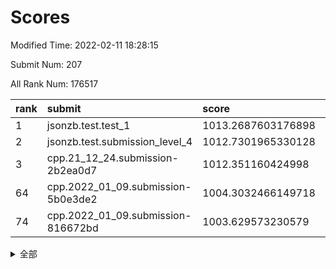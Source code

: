# Scores

Modified Time: 2022-02-11 18:28:15

Submit Num: 207

All Rank Num: 176517

| rank |               submit               |       score        |       sigma        | pk_num |
| :--- | :--------------------------------- | :----------------- | :----------------- | :----- |
| 1    | jsonzb.test.test_1                 | 1013.2687603176898 | 0.8191086802244816 | 3405   |
| 2    | jsonzb.test.submission_level_4     | 1012.7301965330128 | 0.8138220890828994 | 3415   |
| 3    | cpp.21_12_24.submission-2b2ea0d7   | 1012.351160424998  | 0.7873104440307845 | 3408   |
| 64   | cpp.2022_01_09.submission-5b0e3de2 | 1004.3032466149718 | 0.719676664528424  | 3411   |
| 74   | cpp.2022_01_09.submission-816672bd | 1003.629573230579  | 0.7142135516476671 | 3403   |


<details>
<summary>全部</summary>

| rank |                 submit                 |       score        |       sigma        | pk_num |
| :--- | :------------------------------------- | :----------------- | :----------------- | :----- |
| 1    | jsonzb.test.test_1                     | 1013.2687603176898 | 0.8191086802244816 | 3405   |
| 2    | jsonzb.test.submission_level_4         | 1012.7301965330128 | 0.8138220890828994 | 3415   |
| 3    | cpp.21_12_24.submission-2b2ea0d7       | 1012.351160424998  | 0.7873104440307845 | 3408   |
| 4    | gobigger.level_3.submission_level_3_27 | 1011.5309592181111 | 0.7804162641846212 | 3408   |
| 5    | gobigger.level_3.submission_level_3_20 | 1011.413565382656  | 0.789950171127615  | 3410   |
| 6    | gobigger.level_3.submission_level_3_16 | 1011.3676296601272 | 0.7463209724060265 | 3412   |
| 7    | gobigger.level_3.submission_level_3_43 | 1011.2869603228243 | 0.7887780198020172 | 3413   |
| 8    | gobigger.level_3.submission_level_3_38 | 1011.2817201466834 | 0.7793650458001798 | 3411   |
| 9    | gobigger.level_3.submission_level_3_26 | 1011.2074521889858 | 0.7773035409251469 | 3405   |
| 10   | gobigger.level_3.submission_level_3_15 | 1011.1194176508311 | 0.7598106304275665 | 3418   |
| 11   | gobigger.level_3.submission_level_3_40 | 1011.0459211100917 | 0.7580481156560973 | 3414   |
| 12   | gobigger.level_3.submission_level_3_10 | 1010.9487871224411 | 0.7511273203426231 | 3411   |
| 13   | gobigger.level_3.submission_level_3_13 | 1010.7770529981759 | 0.777311842135492  | 3414   |
| 14   | gobigger.level_3.submission_level_3_46 | 1010.6620472528755 | 0.757630322564776  | 3408   |
| 15   | gobigger.level_3.submission_level_3_32 | 1010.6312754661963 | 0.7779011645311711 | 3411   |
| 16   | gobigger.level_3.submission_level_3_41 | 1010.5886556387958 | 0.7636486990467578 | 3410   |
| 17   | gobigger.level_3.submission_level_3_9  | 1010.5865496356029 | 0.7558686586921795 | 3409   |
| 18   | gobigger.level_3.submission_level_3_36 | 1010.5497371226417 | 0.7735340061289405 | 3410   |
| 19   | gobigger.level_3.submission_level_3_3  | 1010.5290577971932 | 0.7408215622424953 | 3403   |
| 20   | gobigger.level_3.submission_level_3_11 | 1010.3858817686227 | 0.7479468345688539 | 3413   |
| 21   | gobigger.level_3.submission_level_3_23 | 1010.3529087231298 | 0.7594389881196081 | 3409   |
| 22   | gobigger.level_3.submission_level_3_31 | 1010.2669442295979 | 0.7619105905384698 | 3405   |
| 23   | gobigger.level_3.submission_level_3_6  | 1010.2020247020483 | 0.7667850907815251 | 3412   |
| 24   | gobigger.level_3.submission_level_3_29 | 1010.1650556101285 | 0.7607810203833909 | 3410   |
| 25   | gobigger.level_3.submission_level_3_1  | 1010.0959932576982 | 0.7548947301436522 | 3414   |
| 26   | gobigger.level_3.submission_level_3_24 | 1010.036787227243  | 0.7353532037870617 | 3413   |
| 27   | gobigger.level_3.submission_level_3_48 | 1009.9674295041751 | 0.7548962116589512 | 3408   |
| 28   | gobigger.level_3.submission_level_3_28 | 1009.9232799473834 | 0.7769257776549555 | 3414   |
| 29   | gobigger.level_3.submission_level_3_8  | 1009.9119638910051 | 0.7622396515035286 | 3408   |
| 30   | gobigger.level_3.submission_level_3_42 | 1009.8724528283936 | 0.7655839594770661 | 3411   |
| 31   | gobigger.level_3.submission_level_3_30 | 1009.8560794478841 | 0.7432205111601394 | 3411   |
| 32   | gobigger.level_3.submission_level_3_39 | 1009.8114504641748 | 0.7581202512633741 | 3413   |
| 33   | gobigger.level_3.submission_level_3_35 | 1009.6263486347075 | 0.7567796768033678 | 3411   |
| 34   | gobigger.level_3.submission_level_3_5  | 1009.5030628322792 | 0.7582438712062731 | 3414   |
| 35   | gobigger.level_3.submission_level_3_33 | 1009.4589318515038 | 0.7496793053442927 | 3408   |
| 36   | gobigger.level_3.submission_level_3_0  | 1009.4140317093604 | 0.7624789188545914 | 3413   |
| 37   | gobigger.level_3.submission_level_3_4  | 1009.410542465137  | 0.7593377372266011 | 3408   |
| 38   | gobigger.level_3.submission_level_3_12 | 1009.2986604706671 | 0.7551898492560138 | 3409   |
| 39   | gobigger.level_3.submission_level_3_44 | 1009.2378947330712 | 0.7481153239681958 | 3410   |
| 40   | gobigger.level_3.submission_level_3_47 | 1009.2194981344753 | 0.745987118836395  | 3415   |
| 41   | gobigger.level_3.submission_level_3_21 | 1009.0175832337387 | 0.7562898649230146 | 3409   |
| 42   | gobigger.level_3.submission_level_3_19 | 1009.0038295062907 | 0.7626193366607498 | 3407   |
| 43   | gobigger.level_3.submission_level_3_25 | 1008.9991250624207 | 0.7618091212920739 | 3414   |
| 44   | gobigger.level_3.submission_level_3_18 | 1008.9745006191521 | 0.7313202299995334 | 3412   |
| 45   | gobigger.level_3.submission_level_3_2  | 1008.8447888156687 | 0.7431699263197366 | 3409   |
| 46   | gobigger.level_3.submission_level_3_22 | 1008.7734197480554 | 0.7553632672769417 | 3409   |
| 47   | gobigger.level_3.submission_level_3_7  | 1008.7424742122288 | 0.7400568667241894 | 3409   |
| 48   | gobigger.level_3.submission_level_3_34 | 1008.5397647424509 | 0.7504685022192311 | 3418   |
| 49   | gobigger.level_3.submission_level_3_14 | 1008.5319741393957 | 0.7495135615640165 | 3412   |
| 50   | gobigger.level_3.submission_level_3_45 | 1008.4854265359761 | 0.7666380625426265 | 3413   |
| 51   | gobigger.level_3.submission_level_3_17 | 1008.3173124019771 | 0.7325802915719781 | 3415   |
| 52   | gobigger.level_3.submission_level_3_37 | 1008.2696183209843 | 0.7322558347150455 | 3406   |
| 53   | gobigger.level_3.submission_level_3_49 | 1007.4095133295352 | 0.7235584686364592 | 3411   |
| 54   | gobigger.level_1.submission_level_1_15 | 1005.097223740496  | 0.7149510136934835 | 3413   |
| 55   | gobigger.level_1.submission_level_1_29 | 1004.9041986173908 | 0.7238518386133656 | 3409   |
| 56   | gobigger.level_1.submission_level_1_47 | 1004.7275890692064 | 0.7271846379106295 | 3408   |
| 57   | gobigger.level_1.submission_level_1_4  | 1004.6985740473405 | 0.722494430815283  | 3409   |
| 58   | gobigger.level_1.submission_level_1_35 | 1004.5011877916729 | 0.7279291682102165 | 3405   |
| 59   | gobigger.level_1.submission_level_1_23 | 1004.4650504051389 | 0.7156884069179409 | 3411   |
| 60   | gobigger.level_1.submission_level_1_21 | 1004.4290736884881 | 0.7136444732287687 | 3407   |
| 61   | gobigger.level_1.submission_level_1_10 | 1004.4289917690876 | 0.7178152236073284 | 3410   |
| 62   | gobigger.level_1.submission_level_1_6  | 1004.3643416037103 | 0.708395905423676  | 3415   |
| 63   | gobigger.level_1.submission_level_1_39 | 1004.3201505104295 | 0.7157556198541118 | 3410   |
| 64   | cpp.2022_01_09.submission-5b0e3de2     | 1004.3032466149718 | 0.719676664528424  | 3411   |
| 65   | gobigger.level_1.submission_level_1_43 | 1003.9942361453831 | 0.7223062603653434 | 3407   |
| 66   | gobigger.level_1.submission_level_1_48 | 1003.9400251694698 | 0.7234577209813582 | 3412   |
| 67   | gobigger.level_1.submission_level_1_44 | 1003.8906182589542 | 0.7139987005064493 | 3408   |
| 68   | gobigger.level_1.submission_level_1_22 | 1003.8823226854284 | 0.7262263260589173 | 3405   |
| 69   | gobigger.level_1.submission_level_1_26 | 1003.8696564157335 | 0.7140874451821058 | 3414   |
| 70   | gobigger.level_1.submission_level_1_30 | 1003.843196844578  | 0.7016762571609751 | 3417   |
| 71   | gobigger.level_1.submission_level_1_38 | 1003.7458193285489 | 0.7311221340081    | 3410   |
| 72   | gobigger.level_1.submission_level_1_36 | 1003.735503781382  | 0.7091348464790358 | 3411   |
| 73   | gobigger.level_1.submission_level_1_34 | 1003.6587618794997 | 0.720266536809858  | 3412   |
| 74   | cpp.2022_01_09.submission-816672bd     | 1003.629573230579  | 0.7142135516476671 | 3403   |
| 75   | gobigger.level_1.submission_level_1_1  | 1003.6225025550275 | 0.7163037653175613 | 3410   |
| 76   | gobigger.level_1.submission_level_1_37 | 1003.5881134636419 | 0.7286015093086711 | 3410   |
| 77   | gobigger.level_1.submission_level_1_41 | 1003.5454614551059 | 0.7125212850187238 | 3411   |
| 78   | gobigger.level_1.submission_level_1_33 | 1003.5337218546637 | 0.7200563976583519 | 3419   |
| 79   | gobigger.level_1.submission_level_1_25 | 1003.4942893333366 | 0.7144317099004958 | 3409   |
| 80   | gobigger.level_1.submission_level_1_8  | 1003.4520837149236 | 0.7218011385260865 | 3413   |
| 81   | gobigger.level_1.submission_level_1_20 | 1003.414487916567  | 0.7223195990002944 | 3415   |
| 82   | gobigger.level_1.submission_level_1_49 | 1003.3866548010494 | 0.7110093006205618 | 3414   |
| 83   | gobigger.level_1.submission_level_1_9  | 1003.3665896313273 | 0.7226276269650722 | 3414   |
| 84   | gobigger.level_1.submission_level_1_18 | 1003.3574879368402 | 0.7228973442097628 | 3416   |
| 85   | gobigger.level_1.submission_level_1_14 | 1003.298202838333  | 0.7236708121607731 | 3410   |
| 86   | gobigger.level_1.submission_level_1_42 | 1003.2231855510282 | 0.7179977266157128 | 3410   |
| 87   | gobigger.level_1.submission_level_1_46 | 1003.1577985754266 | 0.7199422160664225 | 3412   |
| 88   | gobigger.level_1.submission_level_1_5  | 1003.1449616715519 | 0.7265223682685725 | 3413   |
| 89   | gobigger.level_1.submission_level_1_27 | 1003.1396054347632 | 0.712040464772507  | 3410   |
| 90   | gobigger.level_1.submission_level_1_3  | 1003.1292676526837 | 0.7083382259356762 | 3408   |
| 91   | gobigger.level_1.submission_level_1_32 | 1003.0753776733287 | 0.7246382988812178 | 3412   |
| 92   | gobigger.level_1.submission_level_1_0  | 1002.9433256460528 | 0.7158844359001838 | 3409   |
| 93   | gobigger.level_1.submission_level_1_11 | 1002.9306368810853 | 0.7173997753053312 | 3410   |
| 94   | gobigger.level_1.submission_level_1_2  | 1002.9237835872061 | 0.7232074802059912 | 3410   |
| 95   | gobigger.level_1.submission_level_1_19 | 1002.9079664747503 | 0.7097232321265088 | 3410   |
| 96   | gobigger.level_1.submission_level_1_45 | 1002.8818688326544 | 0.712278111177442  | 3410   |
| 97   | gobigger.level_1.submission_level_1_24 | 1002.7223568137083 | 0.713703495878676  | 3413   |
| 98   | gobigger.level_1.submission_level_1_31 | 1002.6705352960784 | 0.7173021689148679 | 3408   |
| 99   | gobigger.level_1.submission_level_1_40 | 1002.5993255554055 | 0.7259597069985069 | 3409   |
| 100  | gobigger.level_1.submission_level_1_16 | 1002.3271634807141 | 0.7128774344967649 | 3407   |
| 101  | gobigger.level_1.submission_level_1_17 | 1002.3236006379341 | 0.7254851209075709 | 3409   |
| 102  | gobigger.level_1.submission_level_1_7  | 1001.9466479052057 | 0.7092620226348455 | 3413   |
| 103  | gobigger.level_1.submission_level_1_13 | 1001.8978405334161 | 0.7097513908618108 | 3410   |
| 104  | gobigger.level_1.submission_level_1_28 | 1001.8527498148352 | 0.702906693393527  | 3414   |
| 105  | gobigger.level_1.submission_level_1_12 | 1001.1806768522745 | 0.7149572982664236 | 3409   |
| 106  | gobigger.random.submission_random_7    | 997.6563736943015  | 0.7153091623275478 | 3415   |
| 107  | gobigger.random.submission_random_49   | 997.3434076312863  | 0.7161329469011004 | 3411   |
| 108  | gobigger.random.submission_random_29   | 997.3080069697833  | 0.7083477497843625 | 3409   |
| 109  | gobigger.random.submission_random_27   | 997.0641380803839  | 0.7050248099494731 | 3406   |
| 110  | gobigger.random.submission_random_24   | 996.9975574594097  | 0.6980503278933576 | 3406   |
| 111  | gobigger.random.submission_random_2    | 996.8131243357328  | 0.7163819861979422 | 3409   |
| 112  | gobigger.random.submission_random_39   | 996.7015215319752  | 0.7060705055861426 | 3409   |
| 113  | gobigger.random.submission_random_6    | 996.6491198482261  | 0.7281170131328664 | 3408   |
| 114  | gobigger.random.submission_random_18   | 996.6278585532901  | 0.7103705020640843 | 3412   |
| 115  | gobigger.random.submission_random_8    | 996.4511129623575  | 0.7111416838310036 | 3410   |
| 116  | gobigger.random.submission_random_48   | 996.3959159983907  | 0.7038960559190837 | 3413   |
| 117  | gobigger.random.submission_random_4    | 996.3400811619597  | 0.7161325702141746 | 3415   |
| 118  | gobigger.random.submission_random_25   | 996.3149087283591  | 0.703253298858603  | 3418   |
| 119  | gobigger.random.submission_random_5    | 996.2163953061572  | 0.7085321090860891 | 3414   |
| 120  | gobigger.random.submission_random_32   | 996.2142327408022  | 0.7200586870291711 | 3415   |
| 121  | gobigger.random.submission_random_17   | 996.1934709446465  | 0.7112225561639071 | 3410   |
| 122  | gobigger.random.submission_random_43   | 996.1626887691297  | 0.7170857161616877 | 3412   |
| 123  | gobigger.random.submission_random_3    | 996.1525020143622  | 0.7090287813676168 | 3414   |
| 124  | gobigger.random.submission_random_33   | 996.1419643295789  | 0.7048338991675964 | 3410   |
| 125  | gobigger.random.submission_random_35   | 996.1411413749479  | 0.7086387056773155 | 3412   |
| 126  | gobigger.random.submission_random_34   | 996.1085498812487  | 0.7164481560820872 | 3408   |
| 127  | gobigger.random.submission_random_21   | 996.0825338343724  | 0.7056700541988632 | 3410   |
| 128  | gobigger.random.submission_random_10   | 996.0588998774641  | 0.730659692986814  | 3412   |
| 129  | gobigger.random.submission_random_16   | 996.0349938780612  | 0.7121638847701701 | 3412   |
| 130  | gobigger.random.submission_random_26   | 996.0092153638715  | 0.6998398543931201 | 3411   |
| 131  | gobigger.random.submission_random_0    | 995.9320843543757  | 0.7196163323550357 | 3413   |
| 132  | gobigger.random.submission_random_23   | 995.8931741232076  | 0.7154873800488263 | 3406   |
| 133  | gobigger.random.submission_random_42   | 995.888223366428   | 0.701121383531343  | 3410   |
| 134  | gobigger.random.submission_random_11   | 995.8683776344303  | 0.7150176464061749 | 3413   |
| 135  | gobigger.random.submission_random_36   | 995.8657337794293  | 0.7038228494244353 | 3411   |
| 136  | gobigger.random.submission_random_47   | 995.8557680727396  | 0.7088614384975219 | 3408   |
| 137  | gobigger.random.submission_random_30   | 995.8529707517023  | 0.7091276199778256 | 3409   |
| 138  | gobigger.random.submission_random_9    | 995.793312764069   | 0.7057921252244392 | 3416   |
| 139  | gobigger.random.submission_random_12   | 995.7593523596906  | 0.7045829144633288 | 3408   |
| 140  | gobigger.random.submission_random_45   | 995.7574239944342  | 0.7261483264648444 | 3409   |
| 141  | gobigger.random.submission_random_13   | 995.7334457362626  | 0.7234367502629923 | 3407   |
| 142  | gobigger.random.submission_random_28   | 995.678527722863   | 0.725637204945067  | 3407   |
| 143  | gobigger.random.submission_random_19   | 995.6344879635554  | 0.7145220810798878 | 3408   |
| 144  | gobigger.random.submission_random_37   | 995.613669096164   | 0.7254358721811334 | 3411   |
| 145  | gobigger.random.submission_random_20   | 995.5796806387177  | 0.7108582386704144 | 3420   |
| 146  | gobigger.random.submission_random_31   | 995.4574682776001  | 0.7214989692293416 | 3413   |
| 147  | gobigger.random.submission_random_38   | 995.4016733151219  | 0.7094531198115716 | 3412   |
| 148  | gobigger.random.submission_random_22   | 995.3507296425055  | 0.7290618555813183 | 3410   |
| 149  | gobigger.random.submission_random_14   | 995.3262561783755  | 0.7072073498705126 | 3410   |
| 150  | gobigger.random.submission_random_15   | 995.1516024301199  | 0.7082628495255211 | 3411   |
| 151  | gobigger.random.submission_random_46   | 995.051522076952   | 0.7175775923108055 | 3410   |
| 152  | gobigger.random.submission_random_41   | 995.0026493116235  | 0.7278505770301082 | 3413   |
| 153  | gobigger.random.submission_random_40   | 994.8923654926599  | 0.7236356320088518 | 3408   |
| 154  | gobigger.random.submission_random_44   | 994.7189095094344  | 0.7020034437280478 | 3413   |
| 155  | gobigger.random.submission_random_1    | 993.8485647077131  | 0.7242400278623997 | 3409   |
| 156  | gobigger.level_2.submission_level_2_38 | 993.7347081670504  | 0.7368666481680386 | 3411   |
| 157  | gobigger.level_2.submission_level_2_21 | 993.6312861623635  | 0.7150471609512922 | 3410   |
| 158  | gobigger.level_2.submission_level_2_36 | 993.210263206746   | 0.7404190979626275 | 3413   |
| 159  | gobigger.level_2.submission_level_2_30 | 993.1425823040765  | 0.7358643158798418 | 3410   |
| 160  | gobigger.level_2.submission_level_2_24 | 993.138038830956   | 0.7403783569286766 | 3407   |
| 161  | gobigger.level_2.submission_level_2_18 | 993.0923382347859  | 0.7557713798216007 | 3411   |
| 162  | gobigger.level_2.submission_level_2_13 | 992.923726135952   | 0.7635036155472951 | 3413   |
| 163  | gobigger.level_2.submission_level_2_32 | 992.6936932154701  | 0.7272827922533247 | 3413   |
| 164  | gobigger.level_2.submission_level_2_14 | 992.6561971795257  | 0.7361788974382645 | 3414   |
| 165  | gobigger.level_2.submission_level_2_27 | 992.5557924900061  | 0.75019906175159   | 3405   |
| 166  | gobigger.level_2.submission_level_2_29 | 992.542018247482   | 0.741341820197032  | 3413   |
| 167  | gobigger.level_2.submission_level_2_35 | 992.4788379768829  | 0.7566523534744639 | 3417   |
| 168  | gobigger.level_2.submission_level_2_49 | 992.4720461543707  | 0.744532167150591  | 3412   |
| 169  | gobigger.level_2.submission_level_2_6  | 992.3504083698615  | 0.745207667254757  | 3411   |
| 170  | gobigger.level_2.submission_level_2_22 | 992.3377545504776  | 0.7528736882774568 | 3411   |
| 171  | gobigger.level_2.submission_level_2_4  | 992.3355881633564  | 0.7569541286034716 | 3409   |
| 172  | gobigger.level_2.submission_level_2_34 | 992.277567506455   | 0.7356824512705417 | 3412   |
| 173  | gobigger.level_2.submission_level_2_31 | 992.224810943209   | 0.7322048603201504 | 3411   |
| 174  | gobigger.level_2.submission_level_2_45 | 992.2047237000072  | 0.7504786316535755 | 3414   |
| 175  | gobigger.level_2.submission_level_2_16 | 992.1643484472846  | 0.7488503886228276 | 3411   |
| 176  | gobigger.level_2.submission_level_2_1  | 992.1502424336597  | 0.7451570097081198 | 3408   |
| 177  | gobigger.level_2.submission_level_2_43 | 992.0790477959468  | 0.7447233889170807 | 3416   |
| 178  | gobigger.level_2.submission_level_2_40 | 992.0613072009653  | 0.7529036262810607 | 3407   |
| 179  | gobigger.level_2.submission_level_2_44 | 992.0179495323634  | 0.7435380600731911 | 3415   |
| 180  | gobigger.level_2.submission_level_2_8  | 991.9769953473929  | 0.7705624985736126 | 3404   |
| 181  | gobigger.level_2.submission_level_2_7  | 991.9291594385962  | 0.7504051435342728 | 3413   |
| 182  | gobigger.level_2.submission_level_2_41 | 991.8691683382965  | 0.7449597815393283 | 3411   |
| 183  | gobigger.level_2.submission_level_2_23 | 991.8384003484621  | 0.7322687716831002 | 3408   |
| 184  | gobigger.level_2.submission_level_2_46 | 991.8351318006589  | 0.7634319756484569 | 3409   |
| 185  | gobigger.level_2.submission_level_2_47 | 991.7569160907517  | 0.7479963750953582 | 3415   |
| 186  | gobigger.level_2.submission_level_2_48 | 991.7178835550524  | 0.7345863984070781 | 3413   |
| 187  | gobigger.level_2.submission_level_2_11 | 991.7136666750487  | 0.7465807185062467 | 3413   |
| 188  | gobigger.level_2.submission_level_2_39 | 991.6353611548606  | 0.7654206047976918 | 3412   |
| 189  | gobigger.level_2.submission_level_2_20 | 991.6240444104237  | 0.7256994080452698 | 3411   |
| 190  | gobigger.level_2.submission_level_2_12 | 991.5939834096154  | 0.7375163533218853 | 3408   |
| 191  | gobigger.level_2.submission_level_2_15 | 991.504885851151   | 0.7561653134835338 | 3412   |
| 192  | gobigger.level_2.submission_level_2_26 | 991.3994913907134  | 0.7473160156966013 | 3412   |
| 193  | gobigger.level_2.submission_level_2_37 | 991.3465033682432  | 0.7511376711068279 | 3412   |
| 194  | gobigger.level_2.submission_level_2_25 | 991.3272150515538  | 0.7782632853557132 | 3415   |
| 195  | gobigger.level_2.submission_level_2_10 | 991.3250310696463  | 0.766023044753186  | 3409   |
| 196  | gobigger.level_2.submission_level_2_2  | 991.2993552015724  | 0.7607662168747088 | 3416   |
| 197  | gobigger.level_2.submission_level_2_9  | 990.9728828314837  | 0.738150776306831  | 3413   |
| 198  | gobigger.level_2.submission_level_2_19 | 990.9279888062235  | 0.7776247532496883 | 3420   |
| 199  | gobigger.level_2.submission_level_2_42 | 990.9128865246967  | 0.7873725648175143 | 3414   |
| 200  | gobigger.level_2.submission_level_2_17 | 990.9101762108205  | 0.7544741747351497 | 3416   |
| 201  | gobigger.level_2.submission_level_2_5  | 990.8295468091729  | 0.7747124929930299 | 3414   |
| 202  | gobigger.level_2.submission_level_2_28 | 990.7371031485513  | 0.7663642906741908 | 3408   |
| 203  | gobigger.level_2.submission_level_2_0  | 990.7193009109126  | 0.7482697906081289 | 3407   |
| 204  | gobigger.level_2.submission_level_2_3  | 990.4716616721423  | 0.7598319574241571 | 3410   |
| 205  | gobigger.level_2.submission_level_2_33 | 989.7188450993679  | 0.7838385049779754 | 3409   |
| 206  | gobigger.none.submission_none_0        | 977.2977497659283  | 1.3120908745241908 | 3415   |
| 207  | gobigger.none.submission_none_1        | 977.1923153412612  | 1.3103489496031633 | 3410   |

</details>